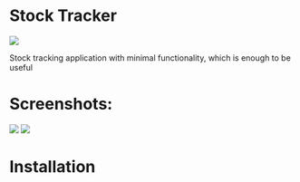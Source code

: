 # Stock Tracker
![](https://github.com/Zellka/StockTracker/blob/master/images/icon_app.png)

Stock tracking application with minimal functionality, which is enough to be useful
# Screenshots:
![](https://github.com/Zellka/StockTracker/blob/master/images/1.png)
![](https://github.com/Zellka/StockTracker/blob/master/images/2.png)
# Installation

